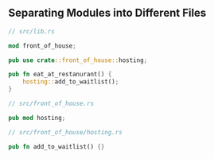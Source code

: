 ## Separating Modules into Different Files

```rust
// src/lib.rs

mod front_of_house;

pub use crate::front_of_house::hosting;

pub fn eat_at_restanurant() {
    hosting::add_to_waitlist();
}
```

```rust
// src/front_of_house.rs

pub mod hosting;
```

```rust
// src/front_of_house/hosting.rs

pub fn add_to_waitlist() {}
```

